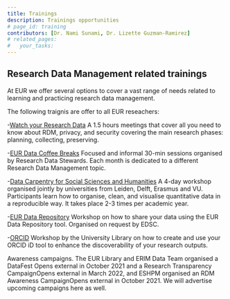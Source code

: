 ```yaml
---
title: Trainings
description: Trainings opportunities
# page_id: training
contributors: [Dr. Nami Sunami, Dr. Lizette Guzman-Ramirez]
# related_pages:
#   your_tasks:
---
```


## Research Data Management related trainings 

At EUR we offer several options to cover a vast range of needs related to learning and practicing research data management. 

The following traignis are offer to all EUR reseachers: 

-[Watch your Research Data](https://www.eur.nl/en/research/research-services/research-data-management/watch-your-research-data)
A 1.5 hours meetings that cover all you need to know about RDM, privacy, and security covering the main research phases: planning, collecting, preserving. 

-[EUR Data Coffee Breaks](https://eur-nl.github.io/data-coffee-breaks/) 
Focused and informal 30-min sessions organised by Research Data Stewards. 
Each month is dedicated to a different Research Data Management topic.

-[Data Carpentry for Social Sciences and Humanities](https://eur-nl.github.io/2022-02-21-lde-online/) 
A 4-day workshop organised jointly by universities from Leiden, Delft, Erasmus and VU. 
Participants learn how to organise, clean, and visualise quantitative data in a reproducible way. It takes place 2-3 times per academic year. 

-[EUR Data Repository](https://my.eur.nl/en/eur-employee/eur-data-repository)
Workshop on how to share your data using the EUR Data Repository tool. Organised on request by EDSC.

-[ORCID](https://my.eur.nl/en/eur-employee/library-orcid-support)
Workshop by the University Library on how to create and use your ORCID iD tool to enhance the discoverability of your research outputs.

Awareness campaigns. The EUR Library and ERIM Data Team organised a DataFest
Opens external in October 2021 and a Research Transparency CampaignOpens external in March 2022, and ESHPM organised an RDM Awareness CampaignOpens external in October 2021. We will advertise upcoming campaigns here as well. 
